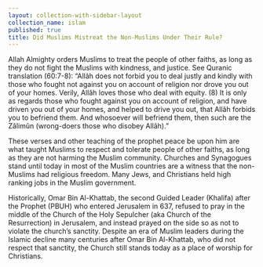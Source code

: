 ```yaml
---
layout: collection-with-sidebar-layout
collection_name: islam
published: true
title: Did Muslims Mistreat the Non-Muslims Under Their Rule?
---
```

Allah Almighty orders Muslims to treat the people of other faiths, as long as they do not fight the Muslims with kindness, and justice. See Quranic translation (60:7-8): “Allâh does not forbid you to deal justly and kindly with those who fought not against you on account of religion nor drove you out of your homes. Verily, Allâh loves those who deal with equity. (8) It is only as regards those who fought against you on account of religion, and have driven you out of your homes, and helped to drive you out, that Allâh forbids you to befriend them. And whosoever will befriend them, then such are the Zâlimûn (wrong-doers those who disobey Allâh).”

These verses and other teaching of the prophet peace be upon him are what taught Muslims to respect and tolerate people of other faiths, as long as they are not harming the Muslim community. Churches and Synagogues stand until today in most of the Muslim countries are a witness that the non-Muslims had religious freedom. Many Jews, and Christians held high ranking jobs in the Muslim government.

Historically, Omar Bin Al-Khattab, the second Guided Leader (Khalifa) after the Prophet (PBUH) who entered Jerusalem in 637, refused to pray in the middle of the Church of the Holy Sepulcher (aka Church of the Resurrection) in Jerusalem, and instead prayed on the side so as not to violate the church’s sanctity.
Despite an era of Muslim leaders during the Islamic decline many centuries after Omar Bin Al-Khattab, who did not respect that sanctity, the Church still stands today as a place of worship for Christians.
